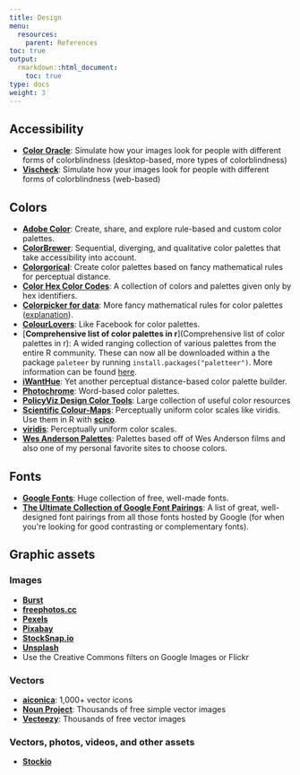 ```yaml
---
title: Design
menu:
  resources:
    parent: References
toc: true
output:
  rmarkdown::html_document:
    toc: true
type: docs
weight: 3
---
```




<style type="text/css">
.article-container {
  max-width: 960px;
}

iframe {
  width: 1px;
  min-width: 100%;
  border:0;
}

#TableOfContents, .docs-toc-title {
  border-left: 1px solid $sta-primary;
}
</style>

## Accessibility

- [**Color Oracle**](http://colororacle.org/index.html): Simulate how your images look for people with different forms of colorblindness (desktop-based, more types of colorblindness)
- [**Vischeck**](http://www.vischeck.com/vischeck/vischeckImage.php): Simulate how your images look for people with different forms of colorblindness (web-based)

## Colors

- [**Adobe Color**](https://color.adobe.com): Create, share, and explore rule-based and custom color palettes.
- [**ColorBrewer**](http://colorbrewer2.org/): Sequential, diverging, and qualitative color palettes that take accessibility into account.
- [**Colorgorical**](http://vrl.cs.brown.edu/color): Create color palettes based on fancy mathematical rules for perceptual distance.
- [**Color Hex Color Codes**](https://www.color-hex.com/): A collection of colors and palettes given only by hex identifiers.
- [**Colorpicker for data**](http://tristen.ca/hcl-picker/): More fancy mathematical rules for color palettes ([explanation](https://www.vis4.net/blog/posts/avoid-equidistant-hsv-colors/)).
- [**ColourLovers**](http://www.colourlovers.com/): Like Facebook for color palettes.
- [**Comprehensive list of color palettes in r**](Comprehensive list of color palettes in r): A wided ranging collection of various palettes from the entire R community. These can now all be downloaded within a the package `paleteer` by running `install.packages("paletteer")`. More information can be found [here](https://github.com/EmilHvitfeldt/paletteer). 
- [**iWantHue**](http://tools.medialab.sciences-po.fr/iwanthue/): Yet another perceptual distance-based color palette builder.
- [**Photochrome**](https://photochrome.io/): Word-based color palettes.
- [**PolicyViz Design Color Tools**](https://policyviz.com/better-presentations/design-resources/design-color-tools/): Large collection of useful color resources
- [**Scientific Colour-Maps**](http://www.fabiocrameri.ch/colourmaps.php): Perceptually uniform color scales like viridis. Use them in R with [**scico**](https://github.com/thomasp85/scico).
- [**viridis**](https://cran.r-project.org/web/packages/viridis/vignettes/intro-to-viridis.html): Perceptually uniform color scales.
- [**Wes Anderson Palettes**](https://github.com/karthik/wesanderson):  Palettes based off of Wes Anderson films and also one of my personal favorite sites to choose colors.


## Fonts

- [**Google Fonts**](https://fonts.google.com/): Huge collection of free, well-made fonts.
- [**The Ultimate Collection of Google Font Pairings**](https://www.reliablepsd.com/ultimate-google-font-pairings/): A list of great, well-designed font pairings from all those fonts hosted by Google (for when you're looking for good contrasting or complementary fonts).


## Graphic assets

### Images

- [**Burst**](https://burst.shopify.com/)
- [**freephotos.cc**](https://freephotos.cc/)
- [**Pexels**](https://www.pexels.com/)
- [**Pixabay**](https://pixabay.com/)
- [**StockSnap.io**](https://stocksnap.io/)
- [**Unsplash**](https://unsplash.com/)
- Use the Creative Commons filters on Google Images or Flickr

### Vectors

- [**aiconica**](http://aiconica.net/): 1,000+ vector icons
- [**Noun Project**](https://thenounproject.com/): Thousands of free simple vector images
- [**Vecteezy**](https://www.vecteezy.com/): Thousands of free vector images

### Vectors, photos, videos, and other assets

- [**Stockio**](https://www.stockio.com/)
